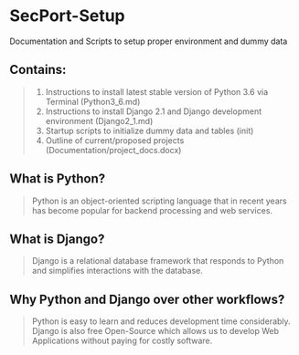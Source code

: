 # SecPort-Setup
Documentation and Scripts to setup proper environment and dummy data

## Contains:
>1. Instructions to install latest stable version of Python 3.6 via Terminal (Python3_6.md)
>2. Instructions to install Django 2.1 and Django development environment (Django2_1.md)
>3. Startup scripts to initialize dummy data and tables (init)
>4. Outline of current/proposed projects (Documentation/project_docs.docx)

## What is Python?
>Python is an object-oriented scripting language that in recent years has become popular for backend processing and web services.

## What is Django?
>Django is a relational database framework that responds to Python and simplifies interactions with the database.

## Why Python and Django over other workflows?
>Python is easy to learn and reduces development time considerably. Django is also free Open-Source which allows us to develop Web Applications without paying for costly software. 
